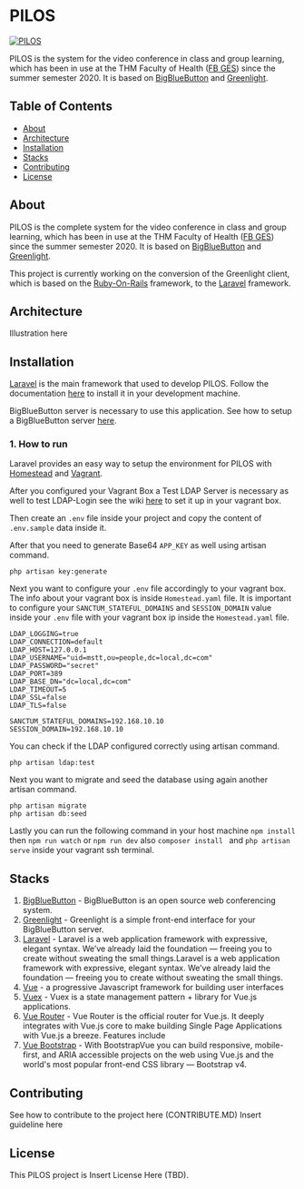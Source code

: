 # PILOS

[![PILOS](https://video.ges.thm.de/img/PILOS.svg)](https://video.ges.thm.de/index.html)

PILOS is the system for the video conference in class and group learning, which has been in use at the THM Faculty of Health ([FB GES](https://www.thm.de/ges/)) since the summer semester 2020.
It is based on [BigBlueButton](https://bigbluebutton.org/) and [Greenlight](https://github.com/bigbluebutton/greenlight).

## Table of Contents 
* [About](#About)
* [Architecture](#Architecture)
* [Installation](#Installation)
* [Stacks](#Stacks)
* [Contributing](#Contributing)
* [License](#License)

## About 

PILOS is the complete system for the video conference in class and group learning, which has been in use at the THM Faculty of Health ([FB GES](https://www.thm.de/ges/)) since the summer semester 2020.
It is based on [BigBlueButton](https://bigbluebutton.org/) and [Greenlight](https://github.com/bigbluebutton/greenlight).

This project is currently working on the conversion of the Greenlight client, which is based on the [Ruby-On-Rails](https://rubyonrails.org/) framework, to the [Laravel](https://laravel.com/) framework.

## Architecture

Illustration here

## Installation

[Laravel](https://laravel.com/) is the main framework that used to develop PILOS. Follow the documentation [here](https://laravel.com/docs/7.x/) to install it in your development machine. 

BigBlueButton server is necessary to use this application. See how to setup a BigBlueButton server [here](https://docs.bigbluebutton.org/).  

### 1. How to run

Laravel provides an easy way to setup the environment for PILOS with [Homestead](https://laravel.com/docs/7.x/homestead) and [Vagrant](https://www.vagrantup.com/).
 
After you configured your Vagrant Box a Test LDAP Server is necessary as well to test LDAP-Login see the wiki [here](https://github.com/THM-Health/PILOS/wiki/Installing-OpenLDAP) to set it up in your vagrant box. 

Then create an ```.env``` file inside your project and copy the content of ```.env.sample``` data inside it. 

After that you need to generate Base64 ```APP_KEY``` as well using artisan command. 

```
php artisan key:generate
```

Next you want to configure your ``.env`` file accordingly to your vagrant box. The info about your vagrant box is inside ``Homestead.yaml`` file. It is important to configure your ``SANCTUM_STATEFUL_DOMAINS`` and ``SESSION_DOMAIN`` value inside your ``.env`` file with your vagrant box ip inside the ``Homestead.yaml`` file.

```
LDAP_LOGGING=true
LDAP_CONNECTION=default
LDAP_HOST=127.0.0.1
LDAP_USERNAME="uid=mstt,ou=people,dc=local,dc=com"
LDAP_PASSWORD="secret"
LDAP_PORT=389
LDAP_BASE_DN="dc=local,dc=com"
LDAP_TIMEOUT=5
LDAP_SSL=false
LDAP_TLS=false

SANCTUM_STATEFUL_DOMAINS=192.168.10.10
SESSION_DOMAIN=192.168.10.10
```

You can check if the LDAP configured correctly using artisan command.

```
php artisan ldap:test
```

Next you want to migrate and seed the database using again another artisan command. 

```
php artisan migrate
php artisan db:seed
```

Lastly you can run the following command in your host machine ``npm install `` then ``npm run watch`` or ``npm run dev``  also
``composer install `` and ``php artisan serve`` inside your vagrant ssh terminal.


## Stacks

1. [BigBlueButton](https://bigbluebutton.org/) - BigBlueButton is an open source web conferencing system.
2. [Greenlight](https://github.com/bigbluebutton/greenlight) - Greenlight is a simple front-end interface for your BigBlueButton server.
3. [Laravel](https://laravel.com/) - Laravel is a web application framework with expressive, elegant syntax. We’ve already laid the foundation — freeing you to create without sweating the small things.Laravel is a web application framework with expressive, elegant syntax. We’ve already laid the foundation — freeing you to create without sweating the small things.
4. [Vue](https://vuejs.org/) -  a progressive Javascript framework for building user interfaces
5. [Vuex](https://vuex.vuejs.org/) - Vuex is a state management pattern + library for Vue.js applications.
6. [Vue Router](https://router.vuejs.org/) - Vue Router is the official router for Vue.js. It deeply integrates with Vue.js core to make building Single Page Applications with Vue.js a breeze. Features include
7. [Vue Bootstrap](https://bootstrap-vue.org/) - With BootstrapVue you can build responsive, mobile-first, and ARIA accessible projects on the web using Vue.js and the world's most popular front-end CSS library — Bootstrap v4.


## Contributing

See how to contribute to the project here (CONTRIBUTE.MD) Insert guideline here

## License

This PILOS project is Insert License Here (TBD).
